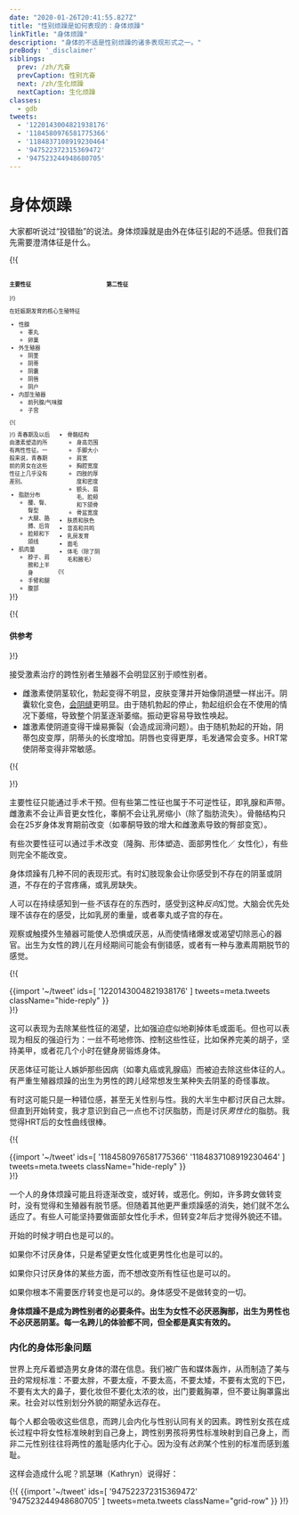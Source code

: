 ```yaml
---
date: "2020-01-26T20:41:55.827Z"
title: "性别烦躁是如何表现的：身体烦躁"
linkTitle: "身体烦躁"
description: "身体的不适是性别烦躁的诸多表现形式之一。"
preBody: '_disclaimer'
siblings:
  prev: /zh/亢奋
  prevCaption: 性别亢奋
  next: /zh/生化烦躁
  nextCaption: 生化烦躁
classes:
  - gdb
tweets:
  - '1220143004821938176'
  - '1184580976581775366'
  - '1184837108919230464'
  - '947522372315369472'
  - '947523244948680705'
---
```


# 身体烦躁

大家都听说过“投错胎”的说法。身体烦躁就是由外在体征引起的不适感。但我们首先需要澄清体征是什么。

{!{
<style>

.fact-grid h4 { font-weight: 600;grid-row: 1; }

.fact-grid li {break-inside: avoid;}

@media (min-width: 500px) {
  .fact-grid {
    display: grid;
    grid-template-columns: 1fr 2fr;
    grid-template-rows: min-content 1fr;
    grid-column-gap: 1em;
    font-size: 0.7em;
  }

  .fact-grid .two-col { column-count: 2; }
}

</style>
<div class="fact-grid ">
  <h4>主要性征</h4>
  <div>
}!}

在妊娠期发育的核心生殖特征

- 性腺
  - 睾丸
  - 卵巢
- 外生殖器
  - 阴茎
  - 阴蒂
  - 阴囊
  - 阴唇
  - 阴户
- 内部生殖器
  - 前列腺/气味腺
  - 子宫


{!{ </div>  <h4>第二性征</h4>
<div class="two-col"> }!}
青春期及以后由激素塑造的所有两性性征。一般来说，青春期前的男女在这些性征上几乎没有差别。

- 脂肪分布
  - 腰、臀、臀型
  - 大腿、胳膊、后背
  - 脸颊和下颌线
- 肌肉量
  - 脖子、肩膀和上半身
  - 手臂和腿
  - 腹部
- 骨骼结构
  - 身高范围
  - 手脚大小
  - 肩宽
  - 胸腔宽度
  - 四肢的厚度和密度
  - 额头、眉毛、脸颊和下颌骨
  - 骨盆宽度
- 肤质和肤色
- 音高和共鸣
- 乳房发育
- 面毛
- 体毛（除了阴毛和腋毛）


{!{ </div></div> }!}

{!{ <div class="gutter"><div class="card"><div class="card-body"><h4 class="card-title">供参考</h4> }!}

接受激素治疗的跨性别者生殖器不会明显区别于顺性别者。

- 雌激素使阴茎软化，勃起变得不明显，皮肤变薄并开始像阴道壁一样出汗。阴囊软化变色，[会阴缝](https://en.wikipedia.org/wiki/Perineal_raphe)更明显。由于随机勃起的停止，勃起组织会在不使用的情况下萎缩，导致整个阴茎逐渐萎缩。振动更容易导致性唤起。
- 雄激素使阴道变得干燥易撕裂（会造成润滑问题）。由于随机勃起的开始，阴蒂包皮变厚，阴蒂头的长度增加。阴唇也变得更厚，毛发通常会变多。HRT常使阴蒂变得非常敏感。

{!{ </div></div></div> }!}

主要性征只能通过手术干预。但有些第二性征也属于不可逆性征，即乳腺和声带。雌激素不会让声音更女性化，睾酮不会让乳房缩小（除了脂肪流失）。骨骼结构只会在25岁身体发育期前改变（如睾酮导致的增大和雌激素导致的臀部变宽）。

有些次要性征可以通过手术改变（隆胸、形体塑造、面部男性化／ 女性化），有些则完全不能改变。

身体烦躁有几种不同的表现形式。有时幻肢现象会让你感受到不存在的阴茎或阴道，不存在的子宫疼痛，或乳房缺失。

人可以在持续感知到一些*不*该存在的东西时，感受到这种*反向*幻觉。大脑会优先处理不该存在的感受，比如乳房的重量，或者睾丸或子宫的存在。

观察或触摸外生殖器可能使人恐惧或厌恶，从而使情绪爆发或渴望切除恶心的器官。出生为女性的跨儿在月经期间可能会有倒错感，或者有一种与激素周期脱节的感觉。

{!{ <div class="gutter">{{import '~/tweet' ids=[
  '1220143004821938176'
] tweets=meta.tweets className="hide-reply" }}</div> }!}

这可以表现为去除某些性征的渴望，比如强迫症似地剃掉体毛或面毛。但也可以表现为相反的强迫行为：一丝不苟地修饰、控制这些性征，比如保养完美的胡子，坚持美甲，或者花几个小时在健身房锻炼身体。

厌恶体征可能让人嫉妒那些因病（如睾丸癌或乳腺癌）而被迫去除这些体征的人。有严重生殖器烦躁的出生为男性的跨儿经常想发生某种失去阴茎的奇怪事故。

有时这可能只是一种错位感，甚至无关性别与性。我的大半生中都讨厌自己太胖。但直到开始转变，我才意识到自己一点也不讨厌脂肪，而是讨厌*男性化*的脂肪。我觉得HRT后的女性曲线很棒。

{!{ <div class="gutter">{{import '~/tweet' ids=[
  '1184580976581775366'
  '1184837108919230464'
] tweets=meta.tweets className="hide-reply" }}</div> }!}

一个人的身体烦躁可能且将逐渐改变，或好转，或恶化。例如，许多跨女做转变时，没有觉得和生殖器有脱节感。但随着其他更严重烦躁感的消失，她们就不怎么适应了。有些人可能坚持要做面部女性化手术，但转变2年后才觉得外貌还不错。

开始的时候才明白也是可以的。

如果你不讨厌身体，只是希望更女性化或更男性化也是可以的。

如果你只讨厌身体的某些方面，而不想改变所有性征也是可以的。

如果你根本不需要医疗转变也是可以的。身体感受不是做转变的一切。

**身体烦躁不是成为跨性别者的必要条件。出生为女性不必厌恶胸部，出生为男性也不必厌恶阴茎。每一名跨儿的体验都不同，但全都是真实有效的。**

### 内化的身体形象问题

世界上充斥着塑造男女身体的潜在信息。我们被广告和媒体轰炸，从而制造了美与丑的常规标准：不要太胖，不要太瘦，不要太高，不要太矮，不要有太宽的下巴，不要有太大的鼻子，要化妆但不要化太浓的妆，出门要戴胸罩，但不要让胸罩露出来。社会对以性别划分外貌的期望永远存在。

每个人都会吸收这些信息，而跨儿会内化与性别认同有关的因素。跨性别女孩在成长过程中将女性标准映射到自己身上，跨性别男孩将男性标准映射到自己身上，而非二元性别往往将两性的羞耻感内化于心。因为没有*达到*某个性别的标准而感到羞耻。

这样会造成什么呢？凯瑟琳（Kathryn）说得好：

{!{ {{import '~/tweet' ids=[
  '947522372315369472'
  '947523244948680705'
] tweets=meta.tweets className="grid-row" }} }!}

